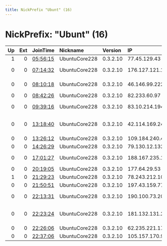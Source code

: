 ```yaml
---
title: NickPrefix "Ubunt" (16)
---
```


# NickPrefix: "Ubunt" (16)

|   Up |   Ext | JoinTime                                                                                            | Nickname      | Version   | IP              | AS                                           | CC   |   ORp |   Dirp | OS    | Contact   |   eFamMembers |
|-----:|------:|:----------------------------------------------------------------------------------------------------|:--------------|:----------|:----------------|:---------------------------------------------|:-----|------:|-------:|:------|:----------|--------------:|
|    1 |     0 | [05:56:15](https://metrics.torproject.org/rs.html#details/218907D19D874A42FCAC6E6873A1C47A369C1AB5) | UbuntuCore228 | 0.3.2.10  | 77.45.129.43    | Rostelecom                                   | ru   | 35237 |      0 | Linux | None      |             1 |
|    0 |     0 | [07:14:32](https://metrics.torproject.org/rs.html#details/320EF23E331232801943C364EF24F6D50D320097) | UbuntuCore228 | 0.3.2.10  | 176.127.121.197 | Swisscom Switzerland Ltd                     | ch   | 44827 |      0 | Linux | None      |             1 |
|    0 |     0 | [08:10:18](https://metrics.torproject.org/rs.html#details/F9993E9011F3E4CF0E462C1E2A326B5A06DFDAB6) | UbuntuCore228 | 0.3.2.10  | 46.146.99.222   | JSC ER-Telecom Holding                       | ru   | 42289 |      0 | Linux | None      |             1 |
|    0 |     0 | [08:42:26](https://metrics.torproject.org/rs.html#details/88128006E5B20F5264272ADB6B2FBAD63708C2AC) | UbuntuCore228 | 0.3.2.10  | 82.233.60.97    | Free SAS                                     | fr   | 43013 |      0 | Linux | None      |             1 |
|    0 |     0 | [09:39:16](https://metrics.torproject.org/rs.html#details/3DF54643A3A7E57FA82D6F33FE533ACD83C5E6B5) | UbuntuCore228 | 0.3.2.10  | 83.10.214.194   | Orange Polska Spolka Akcyjna                 | pl   | 45645 |      0 | Linux | None      |             1 |
|    0 |     0 | [13:18:40](https://metrics.torproject.org/rs.html#details/D5AD7BDF49993FE01A695B72DA10C543B8A56265) | UbuntuCore228 | 0.3.2.10  | 42.114.169.249  | The Corporation for Financing &amp; Promotin | vn   | 39681 |      0 | Linux | None      |             1 |
|    0 |     0 | [13:26:12](https://metrics.torproject.org/rs.html#details/6526C2AB7B6BEB164B21F9D479204C380D1C73A8) | UbuntuCore228 | 0.3.2.10  | 109.184.240.47  | Rostelecom                                   | ru   | 40245 |      0 | Linux | None      |             1 |
|    0 |     0 | [14:26:29](https://metrics.torproject.org/rs.html#details/B4492C3E7A1360DAECD4CE9652A0763DB209BA14) | UbuntuCore228 | 0.3.2.10  | 79.130.12.132   | OTEnet S.A.                                  | gr   | 41885 |      0 | Linux | None      |             1 |
|    0 |     0 | [17:01:27](https://metrics.torproject.org/rs.html#details/387509DDE5F9263C42B83FEB48FAA9095547D30D) | UbuntuCore228 | 0.3.2.10  | 188.167.235.13  | Liberty Global Operations B.V.               | sk   | 46083 |      0 | Linux | None      |             1 |
|    0 |     0 | [20:19:05](https://metrics.torproject.org/rs.html#details/35BD0A3CB2D27D4D63AE15773D9DB7203AC0F68B) | UbuntuCore228 | 0.3.2.10  | 177.64.29.53    | CLARO S.A.                                   | br   | 33163 |      0 | Linux | None      |             1 |
|    1 |     0 | [21:29:23](https://metrics.torproject.org/rs.html#details/FBCB7187419F42F31F4BD15844C472589D2E35B4) | UbuntuCore228 | 0.3.2.10  | 78.243.212.100  | Free SAS                                     | fr   | 46685 |      0 | Linux | None      |             1 |
|    0 |     0 | [21:50:51](https://metrics.torproject.org/rs.html#details/83D33C6EABE36636A5B81252398F161B1730269D) | UbuntuCore228 | 0.3.2.10  | 197.43.159.77   | TE-AS                                        | eg   | 38741 |      0 | Linux | None      |             1 |
|    0 |     0 | [22:13:31](https://metrics.torproject.org/rs.html#details/A42EE9A9755E1EDDA4D41972B26D6F05AE07A867) | UbuntuCore228 | 0.3.2.10  | 190.100.73.207  | VTR BANDA ANCHA S.A.                         | cl   | 39767 |      0 | Linux | None      |             1 |
|    0 |     0 | [22:23:24](https://metrics.torproject.org/rs.html#details/18BB1A47CD82778A11C7C4CA2ADD8CF67FF32947) | UbuntuCore228 | 0.3.2.10  | 181.132.131.27  | EPM Telecomunicaciones S.A. E.S.P.           | co   | 42755 |      0 | Linux | None      |             1 |
|    0 |     0 | [22:26:06](https://metrics.torproject.org/rs.html#details/AB6E8D64038135DDADF061B223AC0E5D68A974AA) | UbuntuCore228 | 0.3.2.10  | 62.235.221.179  | Proximus NV                                  | be   | 33101 |      0 | Linux | None      |             1 |
|    0 |     0 | [22:37:06](https://metrics.torproject.org/rs.html#details/9B752FABB4CF5BFE28AA269B2872108CE9DC1296) | UbuntuCore228 | 0.3.2.10  | 105.157.170.93  | MT-MPLS                                      | ma   | 38515 |      0 | Linux | None      |             1 |
